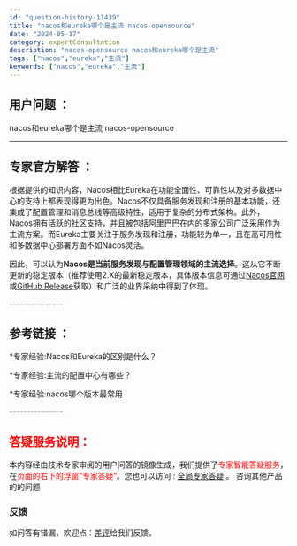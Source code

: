```yaml
---
id: "question-history-11439"
title: "nacos和eureka哪个是主流 nacos-opensource"
date: "2024-05-17"
category: expertConsultation
description: "nacos-opensource nacos和eureka哪个是主流"
tags: ["nacos","eureka","主流"]
keywords: ["nacos","eureka","主流"]
---
```


## 用户问题 ： 
 nacos和eureka哪个是主流 nacos-opensource 

---------------
## 专家官方解答 ：

根据提供的知识内容，Nacos相比Eureka在功能全面性、可靠性以及对多数据中心的支持上都表现得更为出色。Nacos不仅具备服务发现和注册的基本功能，还集成了配置管理和消息总线等高级特性，适用于复杂的分布式架构。此外，Nacos拥有活跃的社区支持，并且被包括阿里巴巴在内的多家公司广泛采用作为主流方案。而Eureka主要关注于服务发现和注册，功能较为单一，且在高可用性和多数据中心部署方面不如Nacos灵活。

因此，可以认为**Nacos是当前服务发现与配置管理领域的主流选择**。这从它不断更新的稳定版本（推荐使用2.X的最新稳定版本，具体版本信息可通过[Nacos官网](https://nacos.io/download/nacos-server/)或[GitHub Release](https://github.com/alibaba/nacos/releases)获取）和广泛的业界采纳中得到了体现。


<font color="#949494">---------------</font> 


## 参考链接 ：

*专家经验:Nacos和Eureka的区别是什么？ 
 
 *专家经验:主流的配置中心有哪些？ 
 
 *专家经验:nacos哪个版本最常用 


 <font color="#949494">---------------</font> 
 


## <font color="#FF0000">答疑服务说明：</font> 

本内容经由技术专家审阅的用户问答的镜像生成，我们提供了<font color="#FF0000">专家智能答疑服务</font>，在<font color="#FF0000">页面的右下的浮窗”专家答疑“</font>。您也可以访问 : [全局专家答疑](https://opensource.alibaba.com/chatBot) 。 咨询其他产品的的问题

### 反馈
如问答有错漏，欢迎点：[差评](https://ai.nacos.io/user/feedbackByEnhancerGradePOJOID?enhancerGradePOJOId=13760)给我们反馈。
